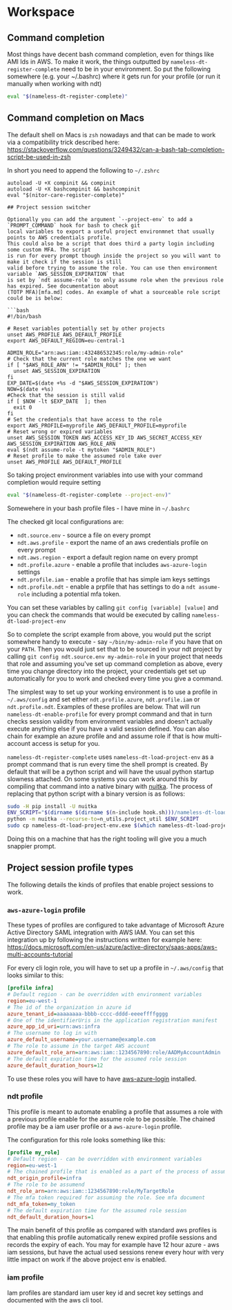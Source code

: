 # Workspace
## Command completion

Most things have decent bash command completion, even for things like AMI Ids in AWS. To make it work, the things
outputted by `nameless-dt-register-complete` need to be in your environment. So put the following somewhere
(e.g. your ~/.bashrc) where it gets run for your profile (or run it manually when working with ndt)

```bash
eval "$(nameless-dt-register-complete)"
```

## Command completion on Macs

The default shell on Macs is `zsh` nowadays and that can be made to work via a compatibility trick described here:
https://stackoverflow.com/questions/3249432/can-a-bash-tab-completion-script-be-used-in-zsh

In short you need to append the following to `~/.zshrc`
```shell
autoload -U +X compinit && compinit
autoload -U +X bashcompinit && bashcompinit
eval "$(nitor-care-register-complete)"

## Project session switcher

Optionally you can add the argument `--project-env` to add a `PROMPT_COMMAND` hook for bash to check git
local variables to export a useful project environmnet that usually points to AWS credentials profile.
This could also be a script that does third a party login including some custom MFA. The script
is run for every prompt though inside the project so you will want to make it check if the session is still
valid before trying to assume the role. You can use then environment variable `AWS_SESSION_EXPIRATION` that
is set by `ndt assume-role` to only assume role when the previous role has expired. See documentation about
(TOTP MFA)[mfa.md] codes. An example of what a sourceable role script could be is below:

```bash
#!/bin/bash

# Reset variables potentially set by other projects
unset AWS_PROFILE AWS_DEFAULT_PROFILE
export AWS_DEFAULT_REGION=eu-central-1

ADMIN_ROLE="arn:aws:iam::432486532345:role/my-admin-role"
# Check that the current role matches the one we want
if [ "$AWS_ROLE_ARN" != "$ADMIN_ROLE" ]; then
  unset AWS_SESSION_EXPIRATION
fi
EXP_DATE=$(date +%s -d "$AWS_SESSION_EXPIRATION")
NOW=$(date +%s)
#Check that the session is still valid
if [ $NOW -lt $EXP_DATE  ]; then
  exit 0
fi
# Set the credentials that have access to the role
export AWS_PROFILE=myprofile AWS_DEFAULT_PROFILE=myprofile
# Reset wrong or expired variables
unset AWS_SESSION_TOKEN AWS_ACCESS_KEY_ID AWS_SECRET_ACCESS_KEY AWS_SESSION_EXPIRATION AWS_ROLE_ARN
eval $(ndt assume-role -t mytoken "$ADMIN_ROLE")
# Reset profile to make the assumed role take over
unset AWS_PROFILE AWS_DEFAULT_PROFILE
```

So taking project environment variables into use with your command completion would require setting

```bash
eval "$(nameless-dt-register-complete --project-env)"
```

Somewehere in your bash profile files - I have mine in `~/.bashrc`

The checked git local configurations are:
* `ndt.source.env` - source a file on every prompt
* `ndt.aws.profile` - export the name of an aws credentials profile on every prompt
* `ndt.aws.region` - export a default region name on every prompt
* `ndt.profile.azure` - enable a profile that includes `aws-azure-login` settings
* `ndt.profile.iam` - enable a profile that has simple iam keys settings
* `ndt.profile.ndt` - enable a prpfile that has settings to do a `ndt assume-role` including a potential mfa token.

You can set these variables by calling `git config [variable] [value]` and you can check the commands
that would be executed by calling `nameless-dt-load-project-env`

So to complete the script example from above, you would put the script somewhere handy to execute -
say `~/bin/my-admin-role` if you have that on your `PATH`. Then you would just set that to be
sourced in your ndt project by calling `git config ndt.source.env my-admin-role` in your project
that needs that role and assuming you've set up command completion as above, every time you
change directory into the project, your credentials get set up automatically for you to work and
checked every time you give a command.

The simplest way to set up your working environment is to use a profile in `~/.aws/config` and
set either `ndt.profile.azure`, `ndt.profile.iam` or `ndt.profile.ndt`. Examples of these
profiles are below. That will run `nameless-dt-enable-profile` for every prompt command and that in
turn checks session validity from environment variables and doesn't actually execute anything
else if you have a valid session defined. You can also chain for example an azure profile and
and assume role if that is how multi-account access is setup for you.

`nameless-dt-register-complete` uses `nameless-dt-load-project-env` as a prompt command that is run
every time the shell prompt is created. By default that will be a python script and will have
the usual python startup slowness attached. On some systems you can work around this by compiling
that command into a native binary with [nuitka](http://nuitka.net/). The process of replacing
that python script with a binary version is as follows: 

```bash
sudo -H pip install -U nuitka
ENV_SCRIPT="$(dirname $(dirname $(n-include hook.sh)))/nameless-dt-load-project-env.py"
python -m nuitka --recurse-to=n_utils.project_util $ENV_SCRIPT
sudo cp nameless-dt-load-project-env.exe $(which nameless-dt-load-project-env)
```

Doing this on a machine that has the right tooling will give you a much snappier prompt.

## Project session profile types

The following details the kinds of profiles that enable project sessions to work.

### `aws-azure-login` profile

These types of profiles are configured to take advantage of Microsoft Azure Active Directory
SAML integration with AWS IAM. You can set this integration up by following the instructions
written for example here: https://docs.microsoft.com/en-us/azure/active-directory/saas-apps/aws-multi-accounts-tutorial

For every cli login role, you will have to set up a profile in `~/.aws/config` that looks similar
to this:

```ini
[profile infra]
# Default region - can be overridden with environment variables
region=eu-west-1
# The id of the organization in azure id
azure_tenant_id=aaaaaaaa-bbbb-cccc-dddd-eeeeffffgggg
# One of the identifierUris in the application registration manifest
azure_app_id_uri=urn:aws:infra
# The username to log in with
azure_default_username=your.username@example.com
# The role to assume in the target AWS account
azure_default_role_arn=arn:aws:iam::1234567890:role/AADMyAccountAdmin
# The default expiration time for the assumed role session
azure_default_duration_hours=12
```

To use these roles you will have to have [aws-azure-login](https://www.npmjs.com/package/aws-azure-login)
installed.

### ndt profile

This profile is meant to automate enabling a profile that assumes a role
with a previous profile enable for the assume role to be possible. The chained
profile may be a iam user profile or a `aws-azure-login` profile.

The configuration for this role looks something like this:

```ini
[profile my_role]
# Default region - can be overridden with environment variables
region=eu-west-1
# The chained profile that is enabled as a part of the process of assuming this role
ndt_origin_profile=infra
# The role to be assumend
ndt_role_arn=arn:aws:iam::1234567890:role/MyTargetRole
# The mfa token required for assuming the role. See mfa document
ndt_mfa_token=my_token
# The default expiration time for the assumed role session
ndt_default_duration_hours=1
```

The main benefit of this profile as compared with standard aws profiles is that
enabling this profile automatically renew expired profile sessions and records
the expiry of each. You may for example have 12 hour azure - aws iam sessions, but
have the actual used sessions renew every hour with very little impact on work if
the above project env is enabled.

### iam profile

Iam profiles are standard iam user key id and secret key settings and documented
with the aws cli tool.